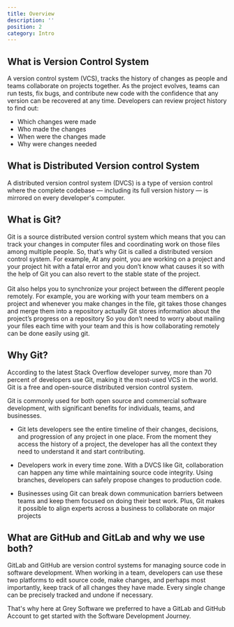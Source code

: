 ```yaml
---
title: Overview 
description: ''
position: 2
category: Intro
---
```


## What is Version Control System 

A version control system (VCS), tracks the history of changes as people and teams collaborate on projects together. As the project evolves, teams can run tests, fix bugs, and contribute new code with the confidence that any version can be recovered at any time. Developers can review project history to find out:
* Which changes were made
* Who made the changes
* When were the changes made
* Why were changes needed

## What is Distributed Version control System

A distributed version control system (DVCS) is a type of version control where the complete codebase — including its full version history — is mirrored on every developer's computer.

## What is Git?

Git is a source distributed version control system which means that you can track your changes in computer files and coordinating work on those files among multiple people. So, that’s why Git is called a distributed version control system. 
For example, At any point, you are working on a project and your project hit with a fatal error and you don’t know what causes it so with the help of Git you can also revert to the stable state of the project.<br></br>
Git also helps you to synchronize your project between the different people remotely. For example, you are working with your team members on a project and whenever you make changes in the file, git takes those changes and merge them into a repository actually Git stores information about the project’s progress on a repository So you don’t need to worry about mailing your files each time with your team and this is how collaborating remotely can be done easily using git.

<cta-button  link="https://git-scm.com/downloads" text="Download Git" >  </cta-button>
## Why Git?

According to the latest Stack Overflow developer survey, more than 70 percent of developers use Git, making it the most-used VCS in the world. Git is a free and open-source distributed version control system.

Git is commonly used for both open source and commercial software development, with significant benefits for individuals, teams, and businesses.

* Git lets developers see the entire timeline of their changes, decisions, and progression of any project in one place. From the moment they access the history of a project, the developer has all the context they need to understand it and start contributing.

* Developers work in every time zone. With a DVCS like Git, collaboration can happen any time while maintaining source code integrity. Using branches, developers can safely propose changes to production code.

* Businesses using Git can break down communication barriers between teams and keep them focused on doing their best work. Plus, Git makes it possible to align experts across a business to collaborate on major projects


## What are GitHub and GitLab and why we use both?

GitLab and GitHub are version control systems for managing source code in software development. When working in a team, developers can use these two platforms to edit source code, make changes, and perhaps most importantly, keep track of all changes they have made. Every single change can be precisely tracked and undone if necessary.

That's why here at Grey Software we preferred to have a GitLab and GitHub Account to get started with the Software Development Journey.